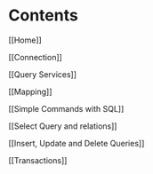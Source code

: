 # Contents

[[Home]]

[[Connection]]

[[Query Services]]

[[Mapping]]

[[Simple Commands with SQL]]

[[Select Query and relations]]

[[Insert, Update and Delete Queries]]

[[Transactions]]